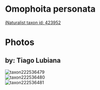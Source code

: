 
Omophoita personata
===================
  
[iNaturalist taxon id: 423952](https://www.inaturalist.org/taxa/423952)
# Photos

## by: Tiago Lubiana
  
![taxon222536479](https://inaturalist-open-data.s3.amazonaws.com/photos/238473354/medium.jpg)  
![taxon222536480](https://inaturalist-open-data.s3.amazonaws.com/photos/238473368/medium.jpg)  
![taxon222536481](https://inaturalist-open-data.s3.amazonaws.com/photos/238473386/medium.jpg)